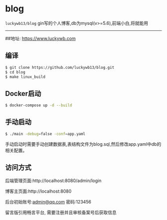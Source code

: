 blog
==============
`luckywb13/blog` gin写的个人博客,db为mysql(v>=5.6),前端小白,将就能用


---------------------------------------
##地址:
https://www.luckywb.com

## 编译
```sh
$ git clone https://github.com/luckywb13/blog.git
$ cd blog
$ make linux_build
```

## Docker启动
```sh
$ docker-compose up -d --build
```

## 手动启动
```sh
$ ./main -debug=false -conf=app.yaml
```
手动启动时需要手动创建数据表,表结构文件为blog.sql,然后修改app.yaml中db的相关配置。

## 访问方式
后端管理页面:http://localhost:8080/admin/login

博客主页面:http://localhost:8080

后台初始账号:admin@qq.com 密码:123456

留言版引用畅言平台, 需要注册并且审核备案号后获取信息
